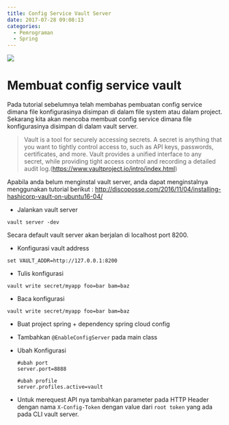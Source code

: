 ```yaml
---
title: Config Service Vault Server
date: 2017-07-28 09:08:13
categories:
  - Pemrograman
  - Spring
---
```


![](https://stocklogos-pd.s3.amazonaws.com/styles/logo-medium-alt/logos/image/1398937767-b70129ba6592929d32c0337c3eea2880.png?itok=NBZRaOhz)

# Membuat config service vault

Pada tutorial sebelumnya telah membahas pembuatan config service dimana file konfigurasinya disimpan di dalam file system atau dalam project. Sekarang kita akan mencoba membuat config service dimana file konfigurasinya disimpan di dalam vault server.

> Vault is a tool for securely accessing secrets. A secret is anything that you want to tightly control access to, such as API keys, passwords, certificates, and more. Vault provides a unified interface to any secret, while providing tight access control and recording a detailed audit log.(https://www.vaultproject.io/intro/index.html)

Apabila anda belum menginstal vault server, anda dapat menginstalnya menggunakan tutorial berikut : http://discoposse.com/2016/11/04/installing-hashicorp-vault-on-ubuntu16-04/

- Jalankan vault server
```
vault server -dev
```
Secara default vault server akan berjalan di localhost port 8200.

- Konfigurasi vault address

```
set VAULT_ADDR=http://127.0.0.1:8200
```

- Tulis konfigurasi

```
vault write secret/myapp foo=bar bam=baz
```

- Baca konfigurasi

```
vault write secret/myapp foo=bar bam=baz
```

- Buat project spring + dependency spring cloud config
- Tambahkan `@EnableConfigServer` pada main class
- Ubah Konfigurasi


  ```
  #ubah port
  server.port=8888

  #ubah profile
  server.profiles.active=vault
  ```
- Untuk merequest API nya tambahkan parameter pada HTTP Header dengan nama `X-Config-Token` dengan value dari `root token` yang ada pada CLI vault server.
